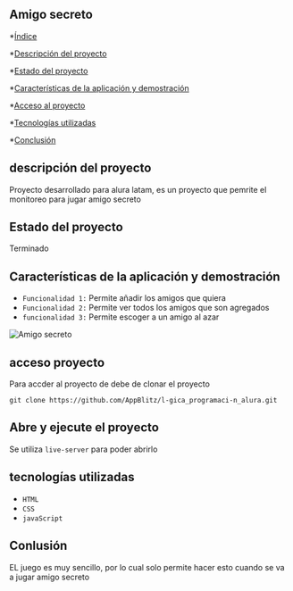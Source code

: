 ## Amigo secreto

\*[Índice](#índice)

\*[Descripción del proyecto](#descripción-del-proyecto)

\*[Estado del proyecto](#Estado-del-proyecto)

\*[Características de la aplicación y demostración](#Características-de-la-aplicación-y-demostración)

\*[Acceso al proyecto](#acceso-proyecto)

\*[Tecnologías utilizadas](#tecnologías-utilizadas)

\*[Conclusión](#conclusión)

## descripción del proyecto

Proyecto desarrollado para alura latam, es un proyecto que pemrite el monitoreo para jugar amigo secreto

## Estado del proyecto

Terminado

## Características de la aplicación y demostración

- `Funcionalidad 1:` Permite añadir los amigos que quiera
- `Funcionalidad 2:` Permite ver todos los amigos que son agregados
- `funcionalidad 3:` Permite escoger a un amigo al azar

![Amigo secreto ](https://github.com/user-attachments/assets/14df6fb6-3274-4588-b6e3-486963ea4844)

## acceso proyecto

Para accder al proyecto de debe de clonar el proyecto

`git clone https://github.com/AppBlitz/l-gica_programaci-n_alura.git`

## Abre y ejecute el proyecto

Se utiliza `live-server` para poder abrirlo

## tecnologías utilizadas

- `HTML`
- `CSS`
- `javaScript`

## Conlusión

EL juego es muy sencillo, por lo cual solo permite hacer esto cuando se va a jugar amigo secreto
